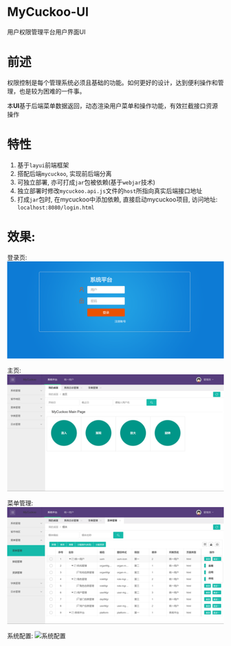 MyCuckoo-UI
========

用户权限管理平台用户界面UI

# 前述
权限控制是每个管理系统必须且基础的功能。如何更好的设计，达到便利操作和管理，也是较为困难的一件事。  

本**UI**基于后端菜单数据返回，动态渲染用户菜单和操作功能，有效拦截接口资源操作

# 特性
1. 基于`layui`前端框架
2. 搭配后端`mycuckoo`, 实现前后端分离
3. 可独立部署, 亦可打成`jar`包被依赖(基于`webjar`技术)
4. 独立部署时修改`mycuckoo.api.js`文件的`host`所指向真实后端接口地址
5. 打成`jar`包时, 在mycuckoo中添加依赖, 直接启动mycuckoo项目, 访问地址: `localhost:8080/login.html`

# 效果:

登录页:
![登录页](static/demo/login.png)

主页:
![主页](static/demo/index.png)

菜单管理:
![菜单管理](static/demo/menuMgr.png)

系统配置:
![系统配置](static/demo/systemConfig.png)